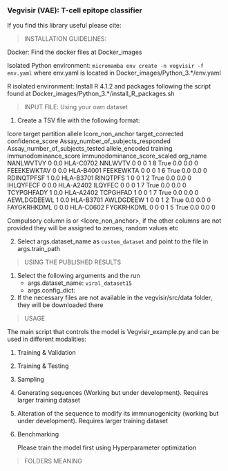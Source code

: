 ### Vegvisir (VAE): T-cell epitope classifier



If you find this library useful please cite: 





>INSTALLATION GUIDELINES:

Docker: Find the docker files at Docker_images

Isolated Python environment: `micromamba env create -n vegvisir -f env.yaml` where env.yaml is located in Docker_images/Python_3.*/env.yaml

R isolated environment: Install R 4.1.2 and packages following the script found at Docker_images/Python_3.*/install_R_packages.sh


> INPUT FILE: Using your own dataset

1. Create a TSV file with the following format:

Icore	target	partition	allele	Icore_non_anchor	target_corrected	confidence_score	Assay_number_of_subjects_responded	Assay_number_of_subjects_tested	allele_encoded	training	immunodominance_score	immunodominance_score_scaled	org_name
NANLWVTVY	0	0.0	HLA-C0702	NNLWVTV	0	0	0	1	8	True	0.0	0.0	0
FEEEKEWKTAV	0	0.0	HLA-B4001	FEEKEWKTA	0	0	0	1	6	True	0.0	0.0	0
RDINQTPFSF	1	0.0	HLA-B3701	RINQTPFS	1	0	0	1	2	True	0.0	0.0	0
IHLQYFECF	0	0.0	HLA-A2402	ILQYFEC	0	0	0	1	7	True	0.0	0.0	0
TCYPGHFADY	1	0.0	HLA-A2402	TCPGHFAD	1	0	0	1	7	True	0.0	0.0	0
AEWLDGDEEWL	1	0.0	HLA-B3701	AWLDGDEEW	1	0	0	1	2	True	0.0	0.0	0
FAYGKRHKDML	0	0.0	HLA-C0602	FYGKRHKDML	0	0	0	1	5	True	0.0	0.0	0

Compulsory column is <Icore> or <Icore_non_anchor>, if the other columns are not provided they will be assigned to zeroes, random values etc


2. Select args.dataset_name as `custom_dataset` and point to the file in args.train_path

> USING THE PUBLISHED RESULTS

1. Select the following arguments and the run
   - args.dataset_name: `viral_dataset15`
   - args.config_dict: 
2. If the necessary files are not available in the vegvisir/src/data folder, they will be downloaded there



> USAGE

The main script that controls the model is Vegvisir_example.py and can be used in different modalities:

1. Training & Validation


2. Training & Testing


3. Sampling


4. Generating sequences (Working but under development). Requires larger training dataset


5. Alteration of the sequence to modify its immnunogenicity (working but under development). Requires larger training dataset

6. Benchmarking
   
    Please train the model first  using Hyperparameter optimization

> FOLDERS MEANING
> 
> 
